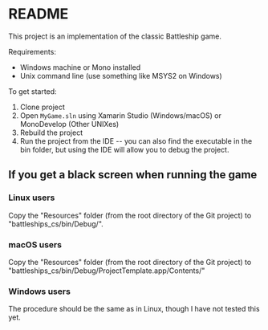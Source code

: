 # README #

This project is an implementation of the classic Battleship game.

Requirements:

* Windows machine or Mono installed
* Unix command line (use something like MSYS2 on Windows)

To get started:

1. Clone project
1. Open `MyGame.sln` using Xamarin Studio (Windows/macOS) or MonoDevelop (Other UNIXes)
1. Rebuild the project
1. Run the project from the IDE -- you can also find the executable in the bin folder, but using the IDE will allow you to debug the project.

## If you get a black screen when running the game
### Linux users
Copy the "Resources" folder (from the root directory of the Git project) to "battleships_cs/bin/Debug/".

### macOS users
Copy the "Resources" folder (from the root directory of the Git project) to "battleships_cs/bin/Debug/ProjectTemplate.app/Contents/"

### Windows users
The procedure should be the same as in Linux, though I have not tested this yet.
